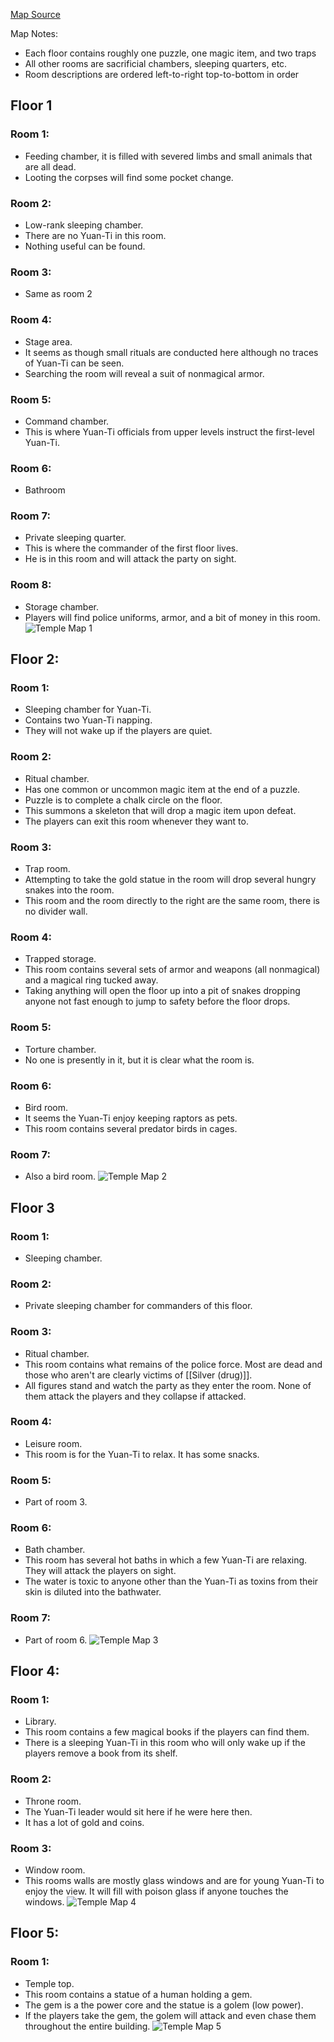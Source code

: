 
[Map Source](https://www.reddit.com/r/battlemaps/comments/ksm1fy/heres_my_take_on_the_yuanti_temple_from_volos/)

Map Notes:
- Each floor contains roughly one puzzle, one magic item, and two traps
- All other rooms are sacrificial chambers, sleeping quarters, etc.
- Room descriptions are ordered left-to-right top-to-bottom in order

## Floor 1
### Room 1:
- Feeding chamber, it is filled with severed limbs and small animals that are all dead. 
- Looting the corpses will find some pocket change.
### Room 2:
- Low-rank sleeping chamber. 
- There are no Yuan-Ti in this room.
- Nothing useful can be found.
### Room 3:
- Same as room 2
### Room 4:
- Stage area.
- It seems as though small rituals are conducted here although no traces of Yuan-Ti can be seen.
- Searching the room will reveal a suit of nonmagical armor.
### Room 5:
- Command chamber.
- This is where Yuan-Ti officials from upper levels instruct the first-level Yuan-Ti.
### Room 6:
- Bathroom
### Room 7:
- Private sleeping quarter.
- This is where the commander of the first floor lives.
- He is in this room and will attack the party on sight.
### Room 8:
- Storage chamber.
- Players will find police uniforms, armor, and a bit of money in this room.
![Temple Map 1](https://preview.redd.it/g54seub70z961.jpg?width=960&crop=smart&auto=webp&s=3ab01a412b43cfbbc458e2beec8a0bed236fc747)
## Floor 2:
### Room 1:
- Sleeping chamber for Yuan-Ti.
- Contains two Yuan-Ti napping.
- They will not wake up if the players are quiet.
### Room 2:
- Ritual chamber.
- Has one common or uncommon magic item at the end of a puzzle.
- Puzzle is to complete a chalk circle on the floor. 
- This summons a skeleton that will drop a magic item upon defeat.
- The players can exit this room whenever they want to.
### Room 3:
- Trap room.
- Attempting to take the gold statue in the room will drop several hungry snakes into the room.
- This room and the room directly to the right are the same room, there is no divider wall.
### Room 4:
- Trapped storage.
- This room contains several sets of armor and weapons (all nonmagical) and a magical ring tucked away.
- Taking anything will open the floor up into a pit of snakes dropping anyone not fast enough to jump to safety before the floor drops.
### Room 5:
- Torture chamber.
- No one is presently in it, but it is clear what the room is.
### Room 6:
- Bird room.
- It seems the Yuan-Ti enjoy keeping raptors as pets.
- This room contains several predator birds in cages.
### Room 7:
- Also a bird room.
![Temple Map 2](https://preview.redd.it/9dglvw280z961.jpg?width=960&crop=smart&auto=webp&s=49a583f059360ef991dc8cfc219af650067f98dc)
## Floor 3
### Room 1:
- Sleeping chamber.
### Room 2: 
- Private sleeping chamber for commanders of this floor.
### Room 3:
- Ritual chamber.
- This room contains what remains of the police force. Most are dead and those who aren't are clearly victims of [[Silver (drug)]].
- All figures stand and watch the party as they enter the room. None of them attack the players and they collapse if attacked.
### Room 4:
- Leisure room.
- This room is for the Yuan-Ti to relax. It has some snacks.
### Room 5:
- Part of room 3.
### Room 6:
- Bath chamber.
- This room has several hot baths in which a few Yuan-Ti are relaxing. They will attack the players on sight.
- The water is toxic to anyone other than the Yuan-Ti as toxins from their skin is diluted into the bathwater.
### Room 7:
- Part of room 6.
![Temple Map 3](https://preview.redd.it/v09ossx80z961.jpg?width=960&crop=smart&auto=webp&s=a00561aa3496c0318333ad303f50f4ff0c84cf0e)
## Floor 4:
### Room 1:
- Library.
- This room contains a few magical books if the players can find them.
- There is a sleeping Yuan-Ti in this room who will only wake up if the players remove a book from its shelf.
### Room 2:
- Throne room.
- The Yuan-Ti leader would sit here if he were here then.
- It has a lot of gold and coins.
### Room 3:
- Window room.
- This rooms walls are mostly glass windows and are for young Yuan-Ti to enjoy the view. It will fill with poison glass if anyone touches the windows.
![Temple Map 4](https://preview.redd.it/0ycwi83a0z961.jpg?width=960&crop=smart&auto=webp&s=3dd08c25f08acabc47dccebeec5c9970137932df)
## Floor 5:
### Room 1:
- Temple top.
- This room contains a statue of a human holding a gem.
- The gem is a the power core and the statue is a golem (low power).
- If the players take the gem, the golem will attack and even chase them throughout the entire building.
![Temple Map 5](https://preview.redd.it/74p96c5b0z961.jpg?width=960&crop=smart&auto=webp&s=ac62a8d86c72184f688cf66e577293f094d9fde8)

